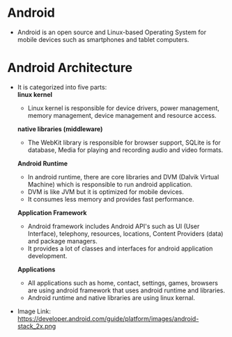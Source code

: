 # Android

- Android is an open source and Linux-based Operating System for mobile devices such as smartphones and tablet computers.

# Android Architecture

- It is categorized into five parts:  
     __linux kernel__  
     - Linux kernel is responsible for device drivers, power management, memory management, device management and resource access. 
     
     __native libraries (middleware)__  
     - The WebKit library is responsible for browser support, SQLite is for database, Media for playing and recording audio and video formats.  
     
     __Android Runtime__  
    - In android runtime, there are core libraries and DVM (Dalvik Virtual Machine) which is responsible to run android application. 
    - DVM is like JVM but it is optimized for mobile devices. 
    - It consumes less memory and provides fast performance.   
    
     __Application Framework__  
    - Android framework includes Android API's such as UI (User Interface), telephony, resources, locations, Content Providers (data) and package managers. 
    - It provides a lot of classes and interfaces for android application development.  
    
     __Applications__  
    - All applications such as home, contact, settings, games, browsers are using android framework that uses android runtime and libraries. 
    - Android runtime and native libraries are using linux kernal.  
- Image Link: https://developer.android.com/guide/platform/images/android-stack_2x.png
